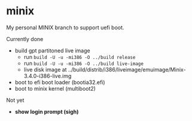 # minix
My personal MINIX branch to support uefi boot.

Currently done

- build gpt partitoned live image
  - run `build -U -u -mi386 -O ../build release`
  - run `build -U -u -mi386 -O ../build live-image`
  - live disk image at ../build/distrib/i386/liveimage/emuimage/Minix-3.4.0-i386-live.img
- boot to efi boot loader (bootia32.efi)
- boot to minix kernel (multiboot2)

Not yet

- **show login prompt (sigh)**

